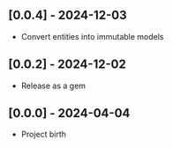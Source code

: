 ## [0.0.4] - 2024-12-03

- Convert entities into immutable models

## [0.0.2] - 2024-12-02

- Release as a gem

## [0.0.0] - 2024-04-04

- Project birth
